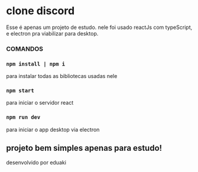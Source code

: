 # clone discord
Esse é apenas um projeto de estudo.
nele foi usado reactJs com typeScript, e electron pra viabilizar para desktop.

### COMANDOS

### `npm install | npm i`
  para instalar todas as bibliotecas usadas nele

### `npm start`
  para iniciar o servidor react

### `npm run dev`
  para iniciar o app desktop via electron


## projeto bem simples apenas para estudo!

desenvolvido por eduaki

